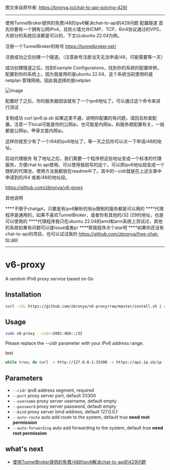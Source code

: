图文来自原作者:
https://bronya.io/chat-to-api-solving-429/
__________________________________________________________________________________________________________________________________________

使用TunnelBroker提供的免费/48的ipv6解决chat-to-api的429问题
配置隧道
首先你要有一个拥有公网IPv4，且防火墙允许ICMP、TCP、6in4协议通过的VPS，大部分的系统应该都是可以的，下文以ubuntu 22.04为例。

注册一个TunnelBroker的账号 https://tunnelbroker.net/

注册成功之后创建一个隧道。（注意新号注册当天无法申请/48，可能需要等一天）

成功创建隧道之后，找到Example Configurations，找到你的系统的配置样例，配置到你的系统上，因为我是用的是ubuntu 22.04，这个系统当前使用的是netplan 管理网络，因此我选择的是netplan

![image](https://github.com/CattleZoe/IPv6-proxy/assets/5591163/ea64a243-6c09-4a36-9f17-2051219bd674)



配置好了之后，你的服务器因该就有了一个ipv6地址了。可以通过这个命令来进行测试

复制成功
curl ipv6.ip.sb
如果这里不通，说明你配置的有问题，请回去检查配置。注意一下local可能是你的公网ip，也可能是内网ip，和服务商配置有关，一般都是公网ip，甲骨文是内网ip。

这样你就至少有了一个/64的ipv6地址了，等一天之后你可以点一下申请/48的地址。

启动代理服务
有了地址之后，我们需要一个程序把这些地址变成一个标准的代理服务，方便chat to api使用。可以使用我刚写的这个，可以把ipv6地址段变成一个随机的代理池，使用方法我都放在readme中了。其中的--cidr就是在上述文章中申请到的/64 或者/48的地址段。

https://github.com/zbronya/v6-proxy

其他说明

****不限于chatgpt，只要是有ipv6解析的有ip限制的服务都是可以用的
****代理程序是通用的，如果不喜欢TunnelBroker，或者你有其他的/32 /29的地址，也是可以使用的
****代理程序我只在ubuntu 22.04的amd和arm系统上测试过，其他的系统如果有问题可以提issue或者pr
****帮我程序点个star吧
****如果你还没有chat-to-api的项目，也可以试试我的 https://github.com/zbronya/free-chat-to-api

__________________________________________________________________________________________________________________________________________
# v6-proxy
A random IPv6 proxy service based on Go

## Installation

```bash
curl -sSL https://github.com/zbronya/v6-proxy/raw/master/install.sh | sudo bash
```

## Usage
```bash
sudo v6-proxy --cidr=2001:db8::/32
```
Please replace the --cidr parameter with your IPv6 address range.


test
```bash
while true; do curl -x http://127.0.0.1:33300 -s https://api.ip.sb/ip -A Mozilla; done
```


## Parameters
- `--cidr` ipv6 address segment, required
- `--port` proxy server port, default 33300
- `--username` proxy server username, default empty
- `--password` proxy server password, default empty
- `--bind` proxy server bind address, default 127.0.0.1
- `--auto-route` auto add route to the system, default true **need root permission**
- `--auto-forwarding` auto add forwarding to the system, default true **need root permission**

## what's next
- [使用TunnelBroker提供的免费/48的ipv6解决chat-to-api的429问题](https://bronya.io/chat-to-api-solving-429/)





